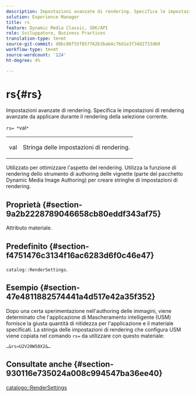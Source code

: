 ```yaml
---
description: Impostazioni avanzate di rendering. Specifica le impostazioni di rendering avanzate da applicare durante il rendering della selezione corrente.
solution: Experience Manager
title: rs
feature: Dynamic Media Classic, SDK/API
role: Sviluppatore, Business Practices
translation-type: tm+mt
source-git-commit: d0bc88f55f857762b3bab4c76d1e3f3dd2733d60
workflow-type: tm+mt
source-wordcount: '124'
ht-degree: 4%

---
```



# rs{#rs}

Impostazioni avanzate di rendering. Specifica le impostazioni di rendering avanzate da applicare durante il rendering della selezione corrente.

`rs= *`val`*`

<table id="simpletable_4B028996E5824FC18B9749D1A6A3C2E3"> 
 <tr class="strow"> 
  <td class="stentry"> <p><span class="varname"> val</span> </p> </td> 
  <td class="stentry"> <p>Stringa delle impostazioni di rendering. </p></td> 
 </tr> 
</table>

Utilizzato per ottimizzare l&#39;aspetto del rendering. Utilizza la funzione di rendering dello strumento di authoring delle vignette (parte del pacchetto Dynamic Media Image Authoring) per creare stringhe di impostazioni di rendering.

## Proprietà {#section-9a2b2228789046658cb80eddf343af75}

Attributo materiale.

## Predefinito {#section-f4751476c3134f16ac6283d6f0c46e47}

`catalog::RenderSettings`.

## Esempio {#section-47e4811882574441a4d517e42a35f352}

Dopo una certa sperimentazione nell&#39;authoring delle immagini, viene determinato che l&#39;applicazione di Mascheramento intelligente (USM) fornisce la giusta quantità di nitidezza per l&#39;applicazione e il materiale specificati. La stringa delle impostazioni di rendering che configura USM viene copiata nel comando `rs=` da utilizzare con questo materiale:

`…&rs=U2V20W50X2&…`

## Consultate anche {#section-930116e735024a008c994547ba36ee40}

[catalogo::RenderSettings](../../../../../ir-api/material-cat/image-rendering-api-ref/c-ir-material-catalog/c-ir-material-data-reference/r-ir-rendersettings-dataref.md#reference-9ce753ae4096455eadcc12ac064de711)
